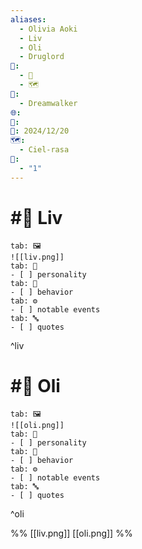 ```yaml
---
aliases:
  - Olivia Aoki
  - Liv
  - Oli
  - Druglord
📁:
  - 👤
  - 🗺️
👤:
  - Dreamwalker
🌐: 
📝: 
📅: 2024/12/20
🗺️:
  - Ciel-rasa
🔀:
  - "1"
---
```

# #👤 Liv

```tabs
tab: 🖼️
![[liv.png]]
tab: 👤
- [ ] personality
tab: 📝
- [ ] behavior
tab: ⚙️
- [ ] notable events
tab: 🔤
- [ ] quotes
```

^liv

# #👤 Oli

```tabs
tab: 🖼️
![[oli.png]]
tab: 👤
- [ ] personality
tab: 📝
- [ ] behavior
tab: ⚙️
- [ ] notable events
tab: 🔤
- [ ] quotes
```

^oli

%%
[[liv.png]]
[[oli.png]]
%%